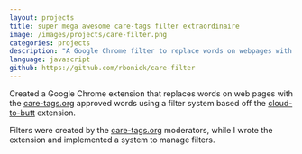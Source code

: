 ```yaml
---
layout: projects
title: super mega awesome care-tags filter extraordinaire
image: /images/projects/care-filter.png
categories: projects
description: "A Google Chrome filter to replace words on webpages with \"better\" replacements."
language: javascript
github: https://github.com/rbonick/care-filter
---
```

Created a Google Chrome extension that replaces words on web pages with the [care-tags.org](http://care-tags.org) approved
words using a filter system based off the [cloud-to-butt](https://github.com/panicsteve/cloud-to-butt) extension.

Filters were created by the [care-tags.org](http://care-tags.org) moderators, while I wrote the extension and
implemented a system to manage filters.
